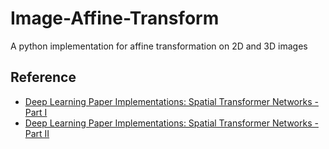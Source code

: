 # Image-Affine-Transform
A python implementation  for affine transformation on 2D and 3D images

## Reference

- [Deep Learning Paper Implementations: Spatial Transformer Networks - Part I](https://kevinzakka.github.io/2017/01/10/stn-part1/)
- [Deep Learning Paper Implementations: Spatial Transformer Networks - Part II](https://kevinzakka.github.io/2017/01/18/stn-part2/)